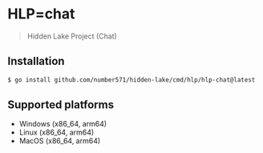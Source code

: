 # HLP=chat

> Hidden Lake Project (Chat)

## Installation

```bash
$ go install github.com/number571/hidden-lake/cmd/hlp/hlp-chat@latest
```

## Supported platforms

- Windows (x86_64, arm64)
- Linux (x86_64, arm64)
- MacOS (x86_64, arm64)

